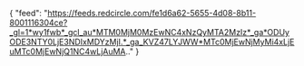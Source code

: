 {
    "feed": "https://feeds.redcircle.com/fe1d6a62-5655-4d08-8b11-8001116304ce?_gl=1*wy1fwb*_gcl_au*MTM0MjM0MzEwNC4xNzQyMTA2MzIz*_ga*ODUyODE3NTY0LjE3NDIxMDYzMjI.*_ga_KVZ47LYJWW*MTc0MjEwNjMyMi4xLjEuMTc0MjEwNjQ1NC4wLjAuMA.."
}
